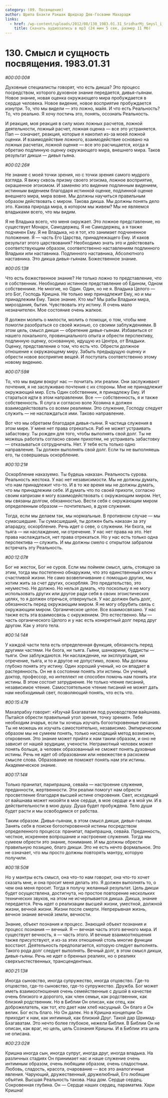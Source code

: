 ```yaml
---
category: (09. Посвящение)
author: Шрила Бхакти Ракшак Шридхар Дев-Госвами Махарадж
links:
  - href: /wp-content/uploads/2012/08/130_1983.01.31_SridharMj_Smysl_i_suwnost_posvyaweniya.mp3
    title: Скачать аудиозапись в mp3 (24 мин 5 сек, размер 11 Мб)
---
```


# 130. Смысл и сущность посвящения. 1983.01.31

*#00:00:00#*

Духовные специалисты говорят, что есть дикша? Это процесс посредством, которого духовное знание передается, дивья-гьянам. Новое знание, новая оценка окружающего мира пробуждается в сердце человека. Новое видение, новое восприятие пробуждается изнутри. То, что мы видели — это ложно, майя. И что есть Реальность? То, что реально. Я хочу постичь это, понять, осознать Реальность.

И реакция, моя реакция в силу моих ложных расчетов, ложной деятельности, ложный расчет, ложная оценка — все это устраняется. Пап — означает, реакция, которые я накопил из-за моей ложной оценки. И взаимодействие ложного, взаимодействие основано на ложных расчетах, ложной оценке — все это расчищается, когда я обретаю подлинную оценку окружающего мира, внешнего мира. Таков результат дикши — дивья гьяна.

*#00:02:26#*

Не знание с моей точки зрения, но с точки зрения самого мудрого взгляда. Я вижу сквозь призму своего эгоизма, ложное восприятие, окрашенное эгоизмом. И заменяю это видение подлинным видением, истинным видением благодаря истинной оценке, подлинной оценке внешнего мира, мира вовне. Мы должны научиться правильным образом действовать с миром. Такова дикша. Мы должны понять дело это. Какова природа мира, в котором мы живем? Мы не являемся владыками всего, что мы видим.

Я не Владыка всего, что меня окружает. Это ложное представление, но существует Монарх, Самодержец. Я не Самодержец, а я также подчинен Ему. Я не Владыка, но я тот, кто занимает подчиненное положение. Я — часть Его Царства, принадлежащего Ему. И каков результат этого царствования? Необходимо знать это и действовать соответствующим образом, соответственно наставлениям подлинного Владыки или наставника. Подлинного наставника, Абсолютного наставника. Это дикша дивья-гьянам. Божественное знание.

*#00:05:13#*

Что есть божественное знание? Не только ложно то представление, что я собственник. Необходимо истинное представление об Едином, Одном собственнике. Не многие, но Один. Один, но не я. Владыка Целого — это Бог, Господь Кришна. Не только мир принадлежит Ему, но и мы принадлежим Ему. Такое знание. Кто мы? Мы рабы Владыки мира, мироздания, бытия. Чувствовать эту истину. Я очень мало незначителен. Мое состояние очень жалкое.

Я должен молить о милости, молить о помощи, о том, чтобы мне помогли разобраться со своей жизнью, со своими заблуждениями. В этом цель, смысл дикши — обретение дивья-гьянам. Избавиться от нашего локального, провинциального опыта и обрести перспективу, подлинную оценку, основанную, идущую из Центра, от Владыки. Оценку, представление о том, что есть что. Обрести должное отношение к окружающему миру. Забыть предыдущую оценку и обрести новое восприятие вещей. И поступать соответственно этому новому видению.

*#00:07:59#*

То, что мы видим вокруг нас — почитать эти реалии. Они заслуживают почтения, я не заслуживаю почтения с их стороны. Мне не принадлежит окружающий мир. Есть Один собственник, я принадлежу Ему. И стараться идти в этом направлении. Все ¬— собственность, я и также собственность. Я слуга и согласно воле Хозяина я должен взаимодействовать со всеми реалиями. Это служение, Господу следует служить — не наслаждаться ими. Таково направление.

Вот что мы обретаем благодаря дивья-гьяни. Я частица служения в этом мире. У меня нет права отрекаться. Раб не может устраивать забастовку. Ты рожден для того, чтобы выполнять свой долг. Ты не можешь работать согласно своим прихотям, не устраивать забастовку — отказываться сотрудничать. Нет. У тебя есть только одно направление. Ты должен выполнять свой долг. Если ты не выполняешь его, ты совершаешь оскорбление.

*#00:10:21#*

Оскорбление наказуемо. Ты будешь наказан. Реальность сурова. Реальность жестока. У нас нет независимости. Мы не должны думать, что нам принадлежит что-то. И в то же время мы не должны думать, что мы принадлежим себе. И думать что по своей прихоти, согласно своим капризам я могу взаимодействовать с окружающим миром. Нет, мы связаны долгом, обязанностью. Вести себя с окружающим миром определенным образом — почтительно, в духе служения.

Тогда, если мы делаем так, мы нормальные. В противном случае — мы сумасшедшие. Ты сумасшедший, ты должен быть наказан за эту апарадху, оскорбление. Речь идет о севе, о служении. Ни бхога, ни тьяга — ни наслаждение, ни отречение. У нас нет права на это. Нет права наслаждаться, нет права отрекаться. Но у нас есть только одна перспектива — служить. И мы должны смело с открытом забралом встречать эту Реальность.

*#00:12:07#*

Бог не жесток, Бог не суров. Если мы поймем смысл, цель, стоящую за этим, тогда мы постепенно обнаружим, что это единственный ключ к счастливой жизни. Не само возвеличивание с помощью других, мы хотим жить за счет других, оскорбляя. Это предательство, это неуместно. Не должно. Но нельзя думать, что поскольку я не могу использовать других или другое ради себя в своих эгоистических целях, то я должен отречься, отвернуться. У нас должен быть долг, обязанность перед окружающим миром. Я не могу обрубить связь с окружающим миром. Органическое целое. Все взаимосвязано. У нас также есть эта взаимосвязь с окружением. Это естественно. Мы — часть органического Целого и у нас есть конкретный долг перед друг другом. Как у этого тела.

*#00:14:14#*

У каждой части тела есть определенная функция, обязаность перед другими частями. Ни бхога, ни тьяга. Гьяни, шанкарини, буддисты — тьяги. Они заблуждаются. Ни наслаждение, ни эксплуатация, ни отречение, тьяга, и то и другое не допустимо, ложно. Мы должны глубоко понять эту истину. Один хороший ученый, но он впадает в растерянность. Он не в состоянии понять эти истины. Он ученый, доктор, профессор, но интеллект не способен помочь нам понять эти истины. В этом состоит затруднение. Не только чтение писаний, независимое чтение. Самостоятельное чтение писаний не может дать нам необходимый свет, позволяющий понять, что есть что.

*#00:15:47#*

Махапрабху говорит: «Изучай Бхагаватам под руководством вайшнава. Пытайся обрести правильный угол зрения, точку зрения». Тебе необходим ачарья, если ты хочешь изучать богооткровенные писания. Ты не можешь их изучать самостоятельно, независимо. Эмпирическим образом мы не сумеем понять, только нисходящий метод возможен, откровения. Это знание может прийти к нам таким образом, и оно не зависит от нашей эрудиции, учености. Неграмотный человек может понять больше, а человек образованный не сможет понять духовные истины. Речь не идет об образовании или невежестве в расхожем смысле слова. Образование не поможет понять нам эти истины. Академическое знание.

*#00:17:14#*

Только пранипат, парипрашна, севайа — настроение служения, преданности, жертвенности. Эти реалии помогут нам обрести просветление благодаря высшей истине откровения. Свет, исходящий от вайшнава может низойти в мое сердце, в мое сердце и в мой ум. И в действительности в мою душу. Душа будет пробуждена. Тело души будет расти и мы освободимся от рабства.

Таким образом. Дивья-гьянам, в этом смысл дикши, дивья-гьянам. Занять себя в поиске богооткровенной истины посредством определенного процесса: пранипат, парипрашна, севайа. Преданность, честное, искреннее вопрошание и настроение служения. Тогда мы сумеем обрести это знание, понимание. И мы должны обрести правильную позицию, благо дикши. Это не есть нечто формальное. Это не означает, что мы просто должны повторять мантру, которую получили.

*#00:18:50#*

Но у мантры есть смысл, она что-то нам говорит, она что-то хочет сказать мне, и она просит меня делать это. Я должен выполнять то, о чем она меня просит. Тогда я получу желанный результат. Цель дикши будет осуществлена, достигнута, но простое повторение нескольких технических звуков, на этом не исчерпывается дикша. Дикша, знание передается. Речь идет о реализации высшей жизни, уместной, должной жизни, вечной жизни. Жизни после смерти. Непрерывная жизнь, вечное знание вечной земли, вечности.

Знание, объект познания и процесс. Знающий объект познания и процесс познания — вечный. Я — вечная часть этого вечного мира. И существует вечность, я — часть этого. И вечные взаимоотношения также присутствуют, и из-за этих отношений столь многие функции восстают. Деятельность предполагается, которую следует выполнять. Такого рода долг следует выполнять. Вечный долг, в этом смысл дикши, дивья-гьяны. Речь не идет о бренных реалиях, но о реалиях сверхъестественных, трансцендентных.

*#00:21:13#*

Иногда сыновство, иногда супружество, иногда отцовство. Где-то отцовство, где-то сыновство, где-то супружество. Дружба. Бог может иметь взаимоотношения очень семейственные с душой в качестве очень близкого и дорогого, как член семьи, как родственник, как близкий родственник. Но в Библии Он описан, как отец, как доброжелатель, как тот, кто дает нам хлеб насущный. Он благо и Он велик. Бог есть благо. Но Он далек. Но в Кришна концепции Он приходит к нам, как интимный, как близкий Друг. Такой дар Шримад-Бхагаватам. Это нечто более глубокое, нежели Библия. В Библии Он не описан, как враг, но цель, цель Сознания Кришны. И в Библии эта цель не описана.

*#00:23:02#*

Кришна иногда сын, иногда супруг, иногда друг, иногда владыка. На различных стадиях Он принимает нас и наше служение очень интимным образом, очень любящим образом, очень сладостным. Любовь, сладость, красота, очарование — все это аналогичные явления. Чарующий, дружественный, дружелюбный, Его любящие объятия. Высшая Реальность такова. Наш дом. Сердце сердец. Сокровенная глубина. Он — Сердце наших сердец, параматма. Хари Кришна!

